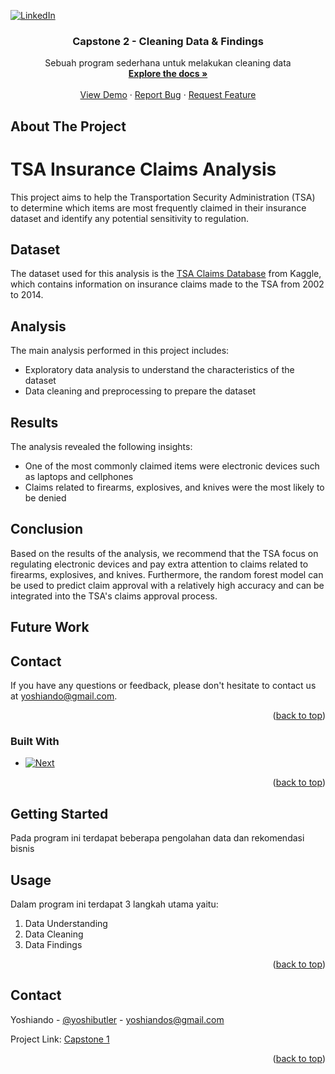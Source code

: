 
<a name="readme-top"></a>


<!-- PROJECT SHIELDS -->
<!--
*** I'm using markdown "reference style" links for readability.
*** Reference links are enclosed in brackets [ ] instead of parentheses ( ).
*** See the bottom of this document for the declaration of the reference variables
*** for contributors-url, forks-url, etc. This is an optional, concise syntax you may use.
*** https://www.markdownguide.org/basic-syntax/#reference-style-links
-->

[![LinkedIn][linkedin-shield]][linkedin-url]




<h3 align="center">Capstone 2 - Cleaning Data & Findings</h3>

  <p align="center">
    Sebuah program sederhana untuk melakukan cleaning data
    <br />
    <a href=https://github.com/Lakasumtu/Capstone-1-Data-Internal-Karyawan><strong>Explore the docs »</strong></a>
    <br />
    <br />
    <a href=https://github.com/Lakasumtu/Capstone-1-Data-Internal-Karyawan>View Demo</a>
    ·
    <a href=https://github.com/Lakasumtu/Capstone-1-Data-Internal-Karyawan/issues>Report Bug</a>
    ·
    <a href=https://github.com/Lakasumtu/Capstone-1-Data-Internal-Karyawan/issues>Request Feature</a>
  </p>
</div>



<!-- ABOUT THE PROJECT -->
## About The Project

# TSA Insurance Claims Analysis

This project aims to help the Transportation Security Administration (TSA) to determine which items are most frequently claimed in their insurance dataset and identify any potential sensitivity to regulation.

## Dataset

The dataset used for this analysis is the [TSA Claims Database](https://www.kaggle.com/terminal-security-agency/tsa-claims-database) from Kaggle, which contains information on insurance claims made to the TSA from 2002 to 2014.

## Analysis

The main analysis performed in this project includes:

- Exploratory data analysis to understand the characteristics of the dataset
- Data cleaning and preprocessing to prepare the dataset

## Results

The analysis revealed the following insights:

- One of the most commonly claimed items were electronic devices such as laptops and cellphones
- Claims related to firearms, explosives, and knives were the most likely to be denied

## Conclusion

Based on the results of the analysis, we recommend that the TSA focus on regulating electronic devices and pay extra attention to claims related to firearms, explosives, and knives. Furthermore, the random forest model can be used to predict claim approval with a relatively high accuracy and can be integrated into the TSA's claims approval process.

## Future Work

## Contact

If you have any questions or feedback, please don't hesitate to contact us at yoshiando@gmail.com.



<p align="right">(<a href="#readme-top">back to top</a>)</p>



### Built With
* [![Next][Next.js]][Next-url]


<p align="right">(<a href="#readme-top">back to top</a>)</p>



<!-- GETTING STARTED -->
## Getting Started

Pada program ini terdapat beberapa pengolahan data dan rekomendasi bisnis



<!-- USAGE EXAMPLES -->
## Usage

Dalam program ini terdapat 3 langkah utama yaitu:
1. Data Understanding
2. Data Cleaning
3. Data Findings




<p align="right">(<a href="#readme-top">back to top</a>)</p>




<!-- CONTACT -->
## Contact

Yoshiando - [@yoshibutler](https://twitter.com/yoshibutler) - yoshiandos@gmail.com

Project Link: [Capstone 1](https://github.com/Lakasumtu/Capstone-1-Data-Internal-Karyawan)

<p align="right">(<a href="#readme-top">back to top</a>)</p>



<!-- MARKDOWN LINKS & IMAGES -->
<!-- https://www.markdownguide.org/basic-syntax/#reference-style-links -->
[contributors-shield]: https://img.shields.io/github/contributors/github_username/repo_name.svg?style=for-the-badge
[contributors-url]: https://github.com/github_username/repo_name/graphs/contributors
[forks-shield]: https://img.shields.io/github/forks/github_username/repo_name.svg?style=for-the-badge
[forks-url]: https://github.com/github_username/repo_name/network/members
[stars-shield]: https://img.shields.io/github/stars/github_username/repo_name.svg?style=for-the-badge
[stars-url]: https://github.com/github_username/repo_name/stargazers
[issues-shield]: https://img.shields.io/github/issues/github_username/repo_name.svg?style=for-the-badge
[issues-url]: https://github.com/github_username/repo_name/issues
[license-shield]: https://img.shields.io/github/license/github_username/repo_name.svg?style=for-the-badge
[license-url]: https://github.com/github_username/repo_name/blob/master/LICENSE.txt
[linkedin-shield]: https://img.shields.io/badge/-LinkedIn-black.svg?style=for-the-badge&logo=linkedin&colorB=555
[linkedin-url]: https://linkedin.com/in/yoshiandos
[product-screenshot]: C:\Users\yoshi\OneDrive\Desktop\product.png
[Next.js]: https://img.shields.io/pypi/pyversions/Django?color=black&label=Python&logo=Python&logoColor=Green&style=flat-square
[Next-url]: https://www.python.org/
[React.js]: https://img.shields.io/badge/React-20232A?style=for-the-badge&logo=react&logoColor=61DAFB
[React-url]: https://reactjs.org/
[Vue.js]: https://img.shields.io/badge/Vue.js-35495E?style=for-the-badge&logo=vuedotjs&logoColor=4FC08D
[Vue-url]: https://vuejs.org/
[Angular.io]: https://img.shields.io/badge/Angular-DD0031?style=for-the-badge&logo=angular&logoColor=white
[Angular-url]: https://angular.io/
[Svelte.dev]: https://img.shields.io/badge/Svelte-4A4A55?style=for-the-badge&logo=svelte&logoColor=FF3E00
[Svelte-url]: https://svelte.dev/
[Laravel.com]: https://img.shields.io/badge/Laravel-FF2D20?style=for-the-badge&logo=laravel&logoColor=white
[Laravel-url]: https://laravel.com
[Bootstrap.com]: https://img.shields.io/badge/Bootstrap-563D7C?style=for-the-badge&logo=bootstrap&logoColor=white
[Bootstrap-url]: https://getbootstrap.com
[JQuery.com]: https://img.shields.io/badge/jQuery-0769AD?style=for-the-badge&logo=jquery&logoColor=white
[JQuery-url]: https://jquery.com 
